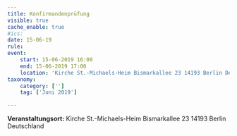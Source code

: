 ```yaml
---
title: Konfirmandenprüfung
visible: true
cache_enable: true
#ics: 
date: 15-06-19
rule: 
event:
	start: 15-06-2019 16:00
	end: 15-06-2019 17:00
	location: 'Kirche St.-Michaels-Heim Bismarkallee 23 14193 Berlin Deutschland'
taxonomy:
	category: ['']
	tag: ['Juni 2019']

---
```




**Veranstaltungsort:** Kirche St.-Michaels-Heim
Bismarkallee 23
14193 Berlin
Deutschland

